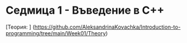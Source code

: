 # Седмица 1 - Въведение в С++

[Теория: ] (https://github.com/AleksandrinaKovachka/Introduction-to-programming/tree/main/Week01/Theory)
